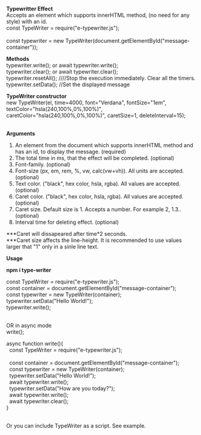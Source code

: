 <b>Typewritter Effect</b><br>
Accepts an element which supports innerHTML method, (no need for any style) with an id.<br>
const TypeWriter = require("e-typewriter.js");<br>	
const typewriter = new TypeWriter(document.getElementById("message-container"));<br>

<b>Methods</b><br>
typewriter.write(); or await typewriter.write();<br>
typewriter.clear(); or await typewriter.clear();<br>
typewriter.resetAll(); ////Stop the execution immediately. Clear all the timers.<br>
typewriter.setData(); //Set the displayed message<br>

<b>TypeWriter constructor</b><br>
new TypeWriter(el, time=4000, font="Verdana", fontSize="1em", textColor="hsla(240,100%,0%,100%)", caretColor="hsla(240,100%,0%,100%)", caretSize=1, deleteInterval=15);<br><br>

<b>Arguments</b><br>
1. An element from the document which supports innerHTML method and has an id, to display the message. (required)<br>
2. The total time in ms, that the effect will be completed. (optional)<br>
3. Font-family. (optional)<br>
4. Font-size (px, em, rem, %, vw, calc(vw+vh)). All units are accepted. (optional)<br>
5. Text color. ("black", hex color, hsla, rgba). All values are accepted. (optional)<br>
6. Caret color. ("black", hex color, hsla, rgba). All values are accepted. (optional)<br>
7. Caret size. Default size is 1. Accepts a number. For example 2, 1.3.. (optional)<br>
8. Interval time for deleting effect. (optional)<br>

***Caret will dissapeared after time\*2 seconds.<br>
***Caret size affects the line-height. It is recommended to use values larger that "1" only in a sinle line text.<br>

<b>Usage</b><br>

<b>npm i type-writer</b>

const TypeWriter = require("e-typewriter.js");<br>
const container = document.getElementById("message-container");<br>
const typewriter = new TypeWriter(container);<br>
typewriter.setData("Hello World!");<br>
typewriter.write();<br><br>

OR in async mode<br>
write();<br>

async function write(){<br>
	&nbsp;&nbsp;const TypeWriter = require("e-typewriter.js");<br>	
	&nbsp;&nbsp;const container = document.getElementById("message-container");<br>
	&nbsp;&nbsp;const typewriter = new TypeWriter(container);<br>
	&nbsp;&nbsp;typewriter.setData("Hello World!");<br>
	&nbsp;&nbsp;await typewriter.write();<br>
	&nbsp;&nbsp;typewriter.setData("How are you today?");<br>
	&nbsp;&nbsp;await typewriter.write();<br>
	&nbsp;&nbsp;await typewriter.clear();<br>
}<br><br>

Or you can include TypeWriter as a script. See example.
